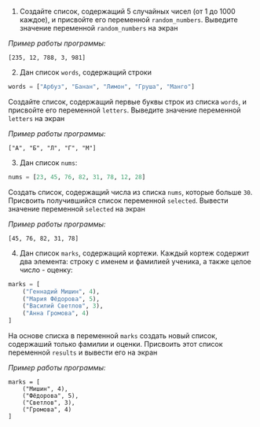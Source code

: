 1. Создайте список, содержащий 5 случайных чисел (от 1 до 1000 каждое), и присвойте его переменной `random_numbers`. Выведите значение переменной `random_numbers` на экран   

_Пример работы программы:_
```
[235, 12, 788, 3, 981]
``` 

2. Дан список `words`, содержащий строки
```python
words = ["Арбуз", "Банан", "Лимон", "Груша", "Манго"]
```
Создайте список, содержащий первые буквы строк из списка `words`, и присвойте его переменной `letters`. Выведите значение переменной `letters` на экран 

_Пример работы программы:_
```
["А", "Б", "Л", "Г", "М"]
``` 

3. Дан список `nums`:
```python
nums = [23, 45, 76, 82, 31, 78, 12, 28]
```
Создать список, содержащий числа из списка `nums`, которые больше `30`. Присвоить получившийся список переменной `selected`. Вывести значение переменной `selected` на экран

_Пример работы программы:_
```
[45, 76, 82, 31, 78]
``` 

4. Дан список `marks`, содержащий кортежи. Каждый кортеж содержит два элемента: строку с именем и фамилией ученика, а также целое число - оценку: 

```python
marks = [
    ("Геннадий Мишин", 4),
    ("Мария Фёдорова", 5),
    ("Василий Светлов", 3),
    ("Анна Громова", 4)
]
```

На основе списка в переменной `marks` создать новый список, содержаший только фамилии и оценки. Присвоить этот список переменной `results` и вывести его на экран

_Пример работы программы:_
```
marks = [
    ("Мишин", 4),
    ("Фёдорова", 5),
    ("Светлов", 3),
    ("Громова", 4)
]
``` 
